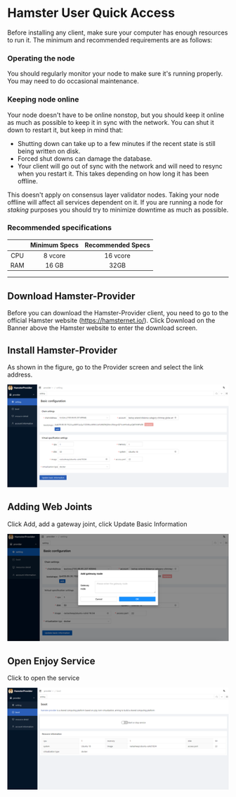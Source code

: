 # Hamster User Quick Access

Before installing any client, make sure your computer has enough resources to run it. The minimum and recommended requirements are as follows:

### Operating the node

You should regularly monitor your node to make sure it's running properly. You may need to do occasional maintenance.

### Keeping node online

Your node doesn't have to be online nonstop, but you should keep it online as much as possible to keep it in sync with the network. You can shut it down to restart it, but keep in mind that:

- Shutting down can take up to a few minutes if the recent state is still being written on disk.
- Forced shut downs can damage the database.
- Your client will go out of sync with the network and will need to resync when you restart it. This takes depending on how long it has been offline.

This doesn't apply on consensus layer validator nodes. Taking your node offline will affect all services dependent on it. If you are running a node for *staking* purposes you should try to minimize downtime as much as possible.

### Recommended specifications

|      | Minimum Specs | Recommended Specs |
| :--: | :-----------: | :---------------: |
| CPU  |    8 vcore    |     16 vcore      |
| RAM  |     16 GB     |       32GB        |





------



## Download Hamster-Provider

Before you can download the Hamster-Provider client, you need to go to the official Hamster website (https://hamsternet.io/). Click Download on the Banner above the Hamster website to enter the download screen.



## Install Hamster-Provider

As shown in the figure, go to the Provider screen and select the link address.

![img](provider.assets/u3048.png)



## Adding Web Joints

Click Add, add a gateway joint, click Update Basic Information

![img](provider.assets/u3049.png)



## Open Enjoy Service

Click to open the service

![img](provider.assets/u3050.png)